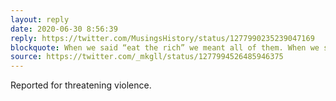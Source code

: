 ```yaml
---
layout: reply
date: 2020-06-30 8:56:39
reply: https://twitter.com/MusingsHistory/status/1277990235239047169
blockquote: When we said “eat the rich” we meant all of them. When we said “billionaires should not exist” we meant ANY of them.
source: https://twitter.com/_mkgll/status/1277994526485946375
---
```


Reported for threatening violence. 
